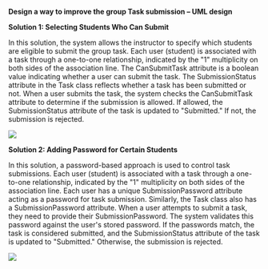 **Design a way to improve the group Task submission – UML design**

**Solution 1: Selecting Students Who Can Submit**

In this solution, the system allows the instructor to specify which students are eligible to submit
the group task. Each user (student) is associated with a task through a one-to-one relationship,
indicated by the "1" multiplicity on both sides of the association line. The CanSubmitTask attribute
is a boolean value indicating whether a user can submit the task. The SubmissionStatus attribute in
the Task class reflects whether a task has been submitted or not. When a user submits the task, the
system checks the CanSubmitTask attribute to determine if the submission is allowed. If allowed, the
SubmissionStatus attribute of the task is updated to "Submitted." If not, the submission is
rejected.

![](Solution_1.png)

**Solution 2: Adding Password for Certain Students**

In this solution, a password-based approach is used to control task submissions. Each user (student)
is associated with a task through a one-to-one relationship, indicated by the "1" multiplicity on
both sides of the association line. Each user has a unique SubmissionPassword attribute acting as a
password for task submission. Similarly, the Task class also has a SubmissionPassword attribute.
When a user attempts to submit a task, they need to provide their SubmissionPassword. The system
validates this password against the user's stored password. If the passwords match, the task is
considered submitted, and the SubmissionStatus attribute of the task is updated to "Submitted."
Otherwise, the submission is rejected.

![](Solution_2.png)
